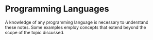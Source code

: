 # Programming Languages

A knowledge of any programming language is necessary to understand these notes.
 Some examples employ concepts that extend beyond the scope of the topic
 discussed.